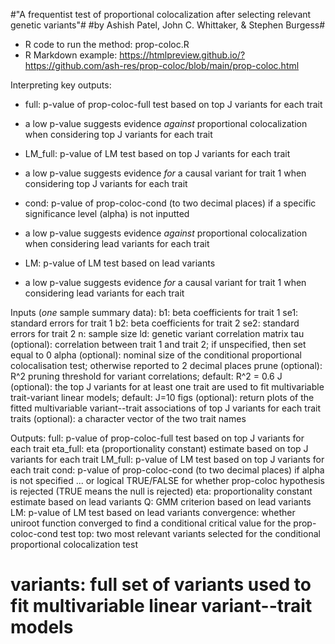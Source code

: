 #"A frequentist test of proportional colocalization after selecting relevant genetic variants"#
#by Ashish Patel, John C. Whittaker, & Stephen Burgess#

* R code to run the method: prop-coloc.R
* R Markdown example: https://htmlpreview.github.io/?https://github.com/ash-res/prop-coloc/blob/main/prop-coloc.html

Interpreting key outputs:
 * full: p-value of prop-coloc-full test based on top J variants for each trait
  - a low p-value suggests evidence *against* proportional colocalization when considering top J variants for each trait  
 * LM_full: p-value of LM test based on top J variants for each trait 
  - a low p-value suggests evidence *for* a causal variant for trait 1 when considering top J variants for each trait
 * cond: p-value of prop-coloc-cond (to two decimal places) if a specific significance level (alpha) is not inputted
  - a low p-value suggests evidence *against* proportional colocalization when considering lead variants for each trait
 * LM: p-value of LM test based on lead variants
  - a low p-value suggests evidence *for* a causal variant for trait 1 when considering lead variants for each trait

Inputs (*one* sample summary data):
  b1: beta coefficients for trait 1
  se1: standard errors for trait 1
  b2: beta coefficients for trait 2
  se2: standard errors for trait 2
  n: sample size
  ld: genetic variant correlation matrix
  tau (optional): correlation between trait 1 and trait 2; if unspecified, then set equal to 0
  alpha (optional): nominal size of the conditional proportional colocalisation test; otherwise reported to 2 decimal places
  prune (optional): R^2 pruning threshold for variant correlations; default: R^2 = 0.6
  J (optional): the top J variants for at least one trait are used to fit multivariable trait-variant linear models; default: J=10
  figs (optional): return plots of the fitted multivariable variant--trait associations of top J variants for each trait
  traits (optional): a character vector of the two trait names

Outputs:
  full: p-value of prop-coloc-full test based on top J variants for each trait
  eta_full: eta (proportionality constant) estimate based on top J variants for each trait
  LM_full: p-value of LM test based on top J variants for each trait 
  cond: p-value of prop-coloc-cond (to two decimal places) if alpha is not specified
  ... or logical TRUE/FALSE for whether prop-coloc hypothesis is rejected (TRUE means the null is rejected)
  eta: proportionality constant estimate based on lead variants
  Q: GMM criterion based on lead variants
  LM: p-value of LM test based on lead variants
  convergence: whether uniroot function converged to find a conditional critical value for the prop-coloc-cond test
  top: two most relevant variants selected for the conditional proportional colocalization test
# variants: full set of variants used to fit multivariable linear variant--trait models
